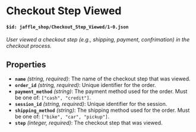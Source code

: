 # Checkout Step Viewed

#### `$id: jaffle_shop/Checkout_Step_Viewed/1-0.json`

*User viewed a checkout step (e.g., shipping, payment, confrimation) in the checkout process.*

## Properties

- **`name`** *(string, required)*: The name of the checkout step that was viewed.
- **`order_id`** *(string, required)*: Unique identifier for the order.
- **`payment_method`** *(string)*: The payment method used for the order. Must be one of: `["cash", "credit"]`.
- **`session_id`** *(string, required)*: Unique identifier for the session.
- **`shipping_method`** *(string)*: The shipping method used for the order. Must be one of: `["bike", "car", "pickup"]`.
- **`step`** *(integer, required)*: The checkout step that was viewed.
